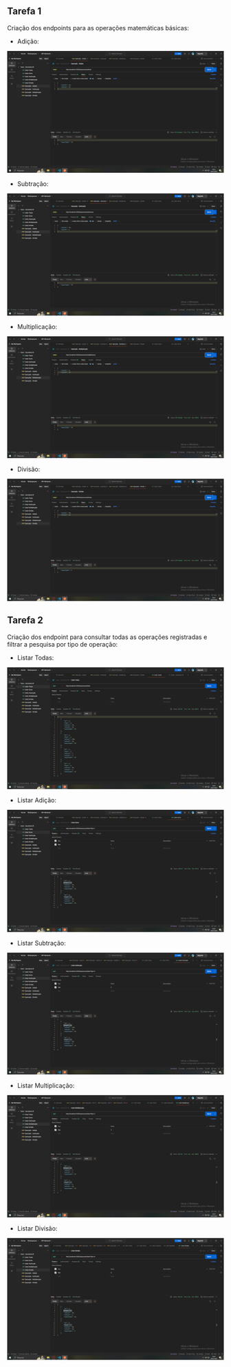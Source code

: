 ## Tarefa 1

Criação dos endpoints para as operações matemáticas básicas:

- Adição:
<img src="src/imagens/operation1.png" alt="Texto Alternativo">

- Subtração:
<img src="src/imagens/operation2.png" alt="Texto Alternativo">

- Multiplicação:
<img src="src/imagens/operation3.png" alt="Texto Alternativo">

- Divisão:
<img src="src/imagens/operation4.png" alt="Texto Alternativo">

## Tarefa 2

Criação dos endpoint para consultar todas as operações registradas e filtrar a pesquisa por tipo de operação:

- Listar Todas:
<img src="src/imagens/listAll.png" alt="Texto Alternativo">

- Listar Adição:
<img src="src/imagens/getType1.png" alt="Texto Alternativo">

- Listar Subtração:
<img src="src/imagens/getType2.png" alt="Texto Alternativo">

- Listar Multiplicação:
<img src="src/imagens/getType3.png" alt="Texto Alternativo">

- Listar Divisão:
<img src="src/imagens/getType4.png" alt="Texto Alternativo">